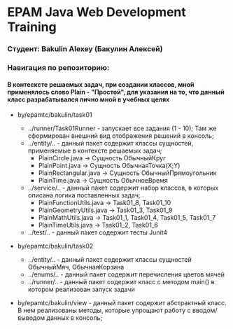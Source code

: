 # EPAM Java Web Development Training
### Студент: Bakulin Alexey (Бакулин Алексей)
### Навигация по репозиторию:
#### В контесксте решаемых задач, при создании классов, мной применялось слово Plain - "Простой", для указания на то, что данный класс разрабатывался лично мной в учебных целях
* by/epamtc/bakulin/task01
    * ../runner/Task01Runner - запускает все задания (1 - 10); Там же сформирован внешний вид отображения решений в консоль;
    * ../entity/.. - данный пакет содержит классы сущностей, применяемые в контексте решаемых задач;
      * PlainCircle.java -> Сущность ОбычныйКруг
      * PlainPoint.java -> Сущность ОбычнаяТочка(X;Y)
      * PlainRectangular.java -> Сущность ОбычныйПрямоугольник
      * PlainTime.java -> Сущность ОбычноеВремя
    * ../service/.. - данный пакет содержит набор классов, в которых описана логика поставленных задач;
      * PlainFunctionUtils.java -> Task01_8, Task01_10
      * PlainGeometryUtils.java -> Task01_3, Task01_9
      * PlainMathUtils.java -> Task01_1, Task01_4, Task01_5, Task01_7
      * PlainTimeUtils.java -> Task01_2, Task01_6
    * ../test/.. - данный пакет содержит тесты Junit4

* by/epamtc/bakulin/task02
    * ../entity/.. - данный пакет содержит классы сущностей ОбычныйМяч, ОбычнаяКорзина
    * ../enums/.. - данный пакет содержит перечисления цветов мячей
    * ../runner/.. - данный пакет содержит класс с методом main() в котором реализован запуск задачи
* by/epamtc/bakulin/view - данный пакет содержит абстрактный класс. В нем реализованы методы, которые упрощают работу с вводом/выводом данных в консоль;
